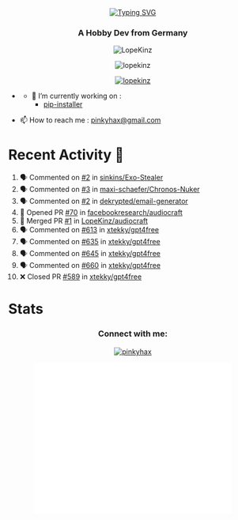<div align=center>
<a href="https://git.io/typing-svg"><img src="https://readme-typing-svg.herokuapp.com?font=Fira+Code&pause=1000&center=true&multiline=true&width=435&height=55&lines=Lopekinz;Advanced+Python+Developer" alt="Typing SVG" /></a>
</div>
<h3 align="center">A Hobby Dev from Germany</h3>

<p align="center"> <img src="https://img.shields.io/github/followers/LopeKinz?label=Follow&style=social)](https://github.com/LopeKinz" alt="LopeKinz" /> </p>
<p align="center"> <img src="https://komarev.com/ghpvc/?username=lopekinz&label=Profile%20views&color=0e75b6&style=flat" alt="lopekinz" /> </p>

<p align="center"> <a href="https://github.com/ryo-ma/github-profile-trophy"><img src="https://github-profile-trophy.vercel.app/?username=lopekinz&theme=onedark" alt="lopekinz" /></a> </p>

* - 🔭 I’m currently working on :
     * [pip-installer](https://www.github.com/LopeKinz/pip-installer)

- 📫 How to reach me : [pinkyhax@gmail.com](mailto:pinkyhax@gmail.com)

# Recent Activity 🎉
<!--START_SECTION:activity-->
1. 🗣 Commented on [#2](https://github.com/sinkins/Exo-Stealer/issues/2) in [sinkins/Exo-Stealer](https://github.com/sinkins/Exo-Stealer)
2. 🗣 Commented on [#3](https://github.com/maxi-schaefer/Chronos-Nuker/issues/3) in [maxi-schaefer/Chronos-Nuker](https://github.com/maxi-schaefer/Chronos-Nuker)
3. 🗣 Commented on [#2](https://github.com/dekrypted/email-generator/issues/2) in [dekrypted/email-generator](https://github.com/dekrypted/email-generator)
4. 💪 Opened PR [#70](https://github.com/facebookresearch/audiocraft/pull/70) in [facebookresearch/audiocraft](https://github.com/facebookresearch/audiocraft)
5. 🎉 Merged PR [#1](https://github.com/LopeKinz/audiocraft/pull/1) in [LopeKinz/audiocraft](https://github.com/LopeKinz/audiocraft)
6. 🗣 Commented on [#613](https://github.com/xtekky/gpt4free/issues/613) in [xtekky/gpt4free](https://github.com/xtekky/gpt4free)
7. 🗣 Commented on [#635](https://github.com/xtekky/gpt4free/issues/635) in [xtekky/gpt4free](https://github.com/xtekky/gpt4free)
8. 🗣 Commented on [#645](https://github.com/xtekky/gpt4free/issues/645) in [xtekky/gpt4free](https://github.com/xtekky/gpt4free)
9. 🗣 Commented on [#660](https://github.com/xtekky/gpt4free/issues/660) in [xtekky/gpt4free](https://github.com/xtekky/gpt4free)
10. ❌ Closed PR [#589](https://github.com/xtekky/gpt4free/pull/589) in [xtekky/gpt4free](https://github.com/xtekky/gpt4free)
<!--END_SECTION:activity-->


# Stats
<h3 align="center">Connect with me:</h3>
<p align="center">
<a href="https://instagram.com/pinkyhax" target="blank"><img align="center" src="https://raw.githubusercontent.com/rahuldkjain/github-profile-readme-generator/master/src/images/icons/Social/instagram.svg" alt="pinkyhax" height="30" width="40" /></a>
</p>

<p align=center>
  <img align="center" src="/github-metrics.svg" alt="Metrics" width="400">
</p>


